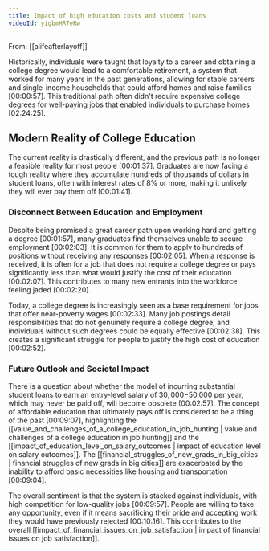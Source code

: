 ```yaml
---
title: Impact of high education costs and student loans
videoId: yigbmHR7eRw
---
```


From: [[alifeafterlayoff]] <br/> 

Historically, individuals were taught that loyalty to a career and obtaining a college degree would lead to a comfortable retirement, a system that worked for many years in the past generations, allowing for stable careers and single-income households that could afford homes and raise families <a class="yt-timestamp" data-t="00:00:57">[00:00:57]</a>. This traditional path often didn't require expensive college degrees for well-paying jobs that enabled individuals to purchase homes <a class="yt-timestamp" data-t="02:24:25">[02:24:25]</a>.

## Modern Reality of College Education
The current reality is drastically different, and the previous path is no longer a feasible reality for most people <a class="yt-timestamp" data-t="00:01:37">[00:01:37]</a>. Graduates are now facing a tough reality where they accumulate hundreds of thousands of dollars in student loans, often with interest rates of 8% or more, making it unlikely they will ever pay them off <a class="yt-timestamp" data-t="00:01:41">[00:01:41]</a>.

### Disconnect Between Education and Employment
Despite being promised a great career path upon working hard and getting a degree <a class="yt-timestamp" data-t="00:01:57">[00:01:57]</a>, many graduates find themselves unable to secure employment <a class="yt-timestamp" data-t="00:02:03">[00:02:03]</a>. It is common for them to apply to hundreds of positions without receiving any responses <a class="yt-timestamp" data-t="00:02:05">[00:02:05]</a>. When a response is received, it is often for a job that does not require a college degree or pays significantly less than what would justify the cost of their education <a class="yt-timestamp" data-t="00:02:07">[00:02:07]</a>. This contributes to many new entrants into the workforce feeling jaded <a class="yt-timestamp" data-t="00:02:20">[00:02:20]</a>.

Today, a college degree is increasingly seen as a base requirement for jobs that offer near-poverty wages <a class="yt-timestamp" data-t="00:02:33">[00:02:33]</a>. Many job postings detail responsibilities that do not genuinely require a college degree, and individuals without such degrees could be equally effective <a class="yt-timestamp" data-t="00:02:38">[00:02:38]</a>. This creates a significant struggle for people to justify the high cost of education <a class="yt-timestamp" data-t="00:02:52">[00:02:52]</a>.

### Future Outlook and Societal Impact
There is a question about whether the model of incurring substantial student loans to earn an entry-level salary of $30,000-$50,000 per year, which may never be paid off, will become obsolete <a class="yt-timestamp" data-t="00:02:57">[00:02:57]</a>. The concept of affordable education that ultimately pays off is considered to be a thing of the past <a class="yt-timestamp" data-t="00:09:07">[00:09:07]</a>, highlighting the [[value_and_challenges_of_a_college_education_in_job_hunting | value and challenges of a college education in job hunting]] and the [[impact_of_education_level_on_salary_outcomes | impact of education level on salary outcomes]]. The [[financial_struggles_of_new_grads_in_big_cities | financial struggles of new grads in big cities]] are exacerbated by the inability to afford basic necessities like housing and transportation <a class="yt-timestamp" data-t="00:09:04">[00:09:04]</a>.

The overall sentiment is that the system is stacked against individuals, with high competition for low-quality jobs <a class="yt-timestamp" data-t="00:09:57">[00:09:57]</a>. People are willing to take any opportunity, even if it means sacrificing their pride and accepting work they would have previously rejected <a class="yt-timestamp" data-t="00:10:16">[00:10:16]</a>. This contributes to the overall [[impact_of_financial_issues_on_job_satisfaction | impact of financial issues on job satisfaction]].